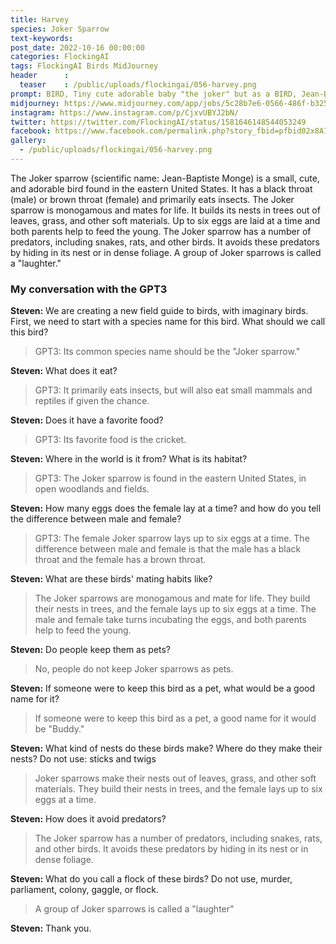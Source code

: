 ```yaml
---
title: Harvey
species: Joker Sparrow
text-keywords: 
post_date: 2022-10-16 00:00:00
categories: FlockingAI
tags: FlockingAI Birds MidJourney 
header      :
  teaser    : /public/uploads/flockingai/056-harvey.png
prompt: BIRD, Tiny cute adorable baby "the joker" but as a BIRD, Jean-Baptiste Monge, soft cinematic lighting, 8k, intricate details, portrait, Pixar style character, old fashioned movie style
midjourney: https://www.midjourney.com/app/jobs/5c28b7e6-0566-486f-b325-f348fbf41c96
instagram: https://www.instagram.com/p/CjxvUBYJ2bN/
twitter: https://twitter.com/FlockingAI/status/1581646148544053249
facebook: https://www.facebook.com/permalink.php?story_fbid=pfbid02x8A7KhxLZYAooebAnvj6D17oE3XAnDJ8DZLM2UXwhPBGw3Bc971xCa8XPtD4P7Rgl&id=100084908943138
gallery: 
  - /public/uploads/flockingai/056-harvey.png
---
```


The Joker sparrow (scientific name: Jean-Baptiste Monge) is a small, cute, and adorable bird found in the eastern United States. It has a black throat (male) or brown throat (female) and primarily eats insects. The Joker sparrow is monogamous and mates for life. It builds its nests in trees out of leaves, grass, and other soft materials. Up to six eggs are laid at a time and both parents help to feed the young. The Joker sparrow has a number of predators, including snakes, rats, and other birds. It avoids these predators by hiding in its nest or in dense foliage. A group of Joker sparrows is called a "laughter."

### My conversation with the GPT3

**Steven:** We are creating a new field guide to birds, with imaginary birds. First, we need to start with a species name for this bird. What should we call this bird?

> GPT3: Its common species name should be the "Joker sparrow."

**Steven:** What does it eat?

> GPT3: It primarily eats insects, but will also eat small mammals and reptiles if given the chance.

**Steven:** Does it have a favorite food?

> GPT3: Its favorite food is the cricket.

**Steven:** Where in the world is it from? What is its habitat?

> GPT3: The Joker sparrow is found in the eastern United States, in open woodlands and fields.

**Steven:** How many eggs does the female lay at a time? and how do you tell the difference between male and female?

> GPT3: The female Joker sparrow lays up to six eggs at a time. The difference between male and female is that the male has a black throat and the female has a brown throat.

**Steven:** What are these birds' mating habits like?

> The Joker sparrows are monogamous and mate for life. They build their nests in trees, and the female lays up to six eggs at a time. The male and female take turns incubating the eggs, and both parents help to feed the young.

**Steven:** Do people keep them as pets?

> No, people do not keep Joker sparrows as pets.

**Steven:** If someone were to keep this bird as a pet, what would be a good name for it?

> If someone were to keep this bird as a pet, a good name for it would be "Buddy."

**Steven:** What kind of nests do these birds make? Where do they make their nests? Do not use: sticks and twigs

> Joker sparrows make their nests out of leaves, grass, and other soft materials. They build their nests in trees, and the female lays up to six eggs at a time.

**Steven:** How does it avoid predators?

> The Joker sparrow has a number of predators, including snakes, rats, and other birds. It avoids these predators by hiding in its nest or in dense foliage.

**Steven:** What do you call a flock of these birds? Do not use, murder, parliament, colony, gaggle, or flock.

> A group of Joker sparrows is called a "laughter"

**Steven:** Thank you.
